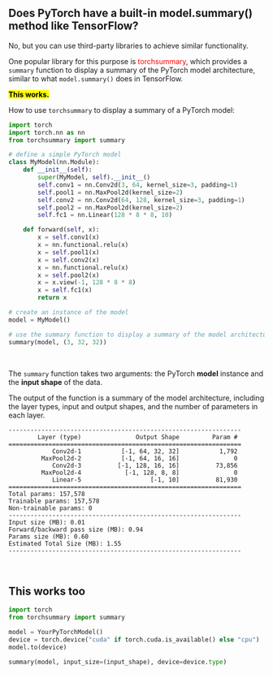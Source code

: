 ## Does PyTorch have a built-in model.summary() method like TensorFlow?

No, but you can use third-party libraries to achieve similar functionality.

One popular library for this purpose is <span style="color:red;">torchsummary</span>, which provides a `summary` function to display a summary of the PyTorch model architecture, similar to what `model.summary()` does in TensorFlow.

<mark>**This works.**</mark>

How to use `torchsummary` to display a summary of a PyTorch model:

```python
import torch
import torch.nn as nn
from torchsummary import summary

# define a simple PyTorch model
class MyModel(nn.Module):
    def __init__(self):
        super(MyModel, self).__init__()
        self.conv1 = nn.Conv2d(3, 64, kernel_size=3, padding=1)
        self.pool1 = nn.MaxPool2d(kernel_size=2)
        self.conv2 = nn.Conv2d(64, 128, kernel_size=3, padding=1)
        self.pool2 = nn.MaxPool2d(kernel_size=2)
        self.fc1 = nn.Linear(128 * 8 * 8, 10)

    def forward(self, x):
        x = self.conv1(x)
        x = nn.functional.relu(x)
        x = self.pool1(x)
        x = self.conv2(x)
        x = nn.functional.relu(x)
        x = self.pool2(x)
        x = x.view(-1, 128 * 8 * 8)
        x = self.fc1(x)
        return x

# create an instance of the model
model = MyModel()

# use the summary function to display a summary of the model architecture
summary(model, (3, 32, 32))
```

<br>

The `summary` function takes two arguments: the PyTorch **model** instance and the **input shape** of the data.

The output of the function is a summary of the model architecture, including the layer types, input and output shapes, and the number of parameters in each layer.

```
----------------------------------------------------------------
        Layer (type)               Output Shape         Param #
================================================================
            Conv2d-1           [-1, 64, 32, 32]           1,792
         MaxPool2d-2           [-1, 64, 16, 16]               0
            Conv2d-3          [-1, 128, 16, 16]          73,856
         MaxPool2d-4            [-1, 128, 8, 8]               0
            Linear-5                   [-1, 10]          81,930
================================================================
Total params: 157,578
Trainable params: 157,578
Non-trainable params: 0
----------------------------------------------------------------
Input size (MB): 0.01
Forward/backward pass size (MB): 0.94
Params size (MB): 0.60
Estimated Total Size (MB): 1.55
----------------------------------------------------------------
```

<br>

## This works too

```python
import torch
from torchsummary import summary

model = YourPyTorchModel()
device = torch.device("cuda" if torch.cuda.is_available() else "cpu")
model.to(device)

summary(model, input_size=(input_shape), device=device.type)
```

<br>
